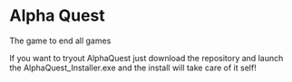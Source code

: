 # Alpha Quest
The game to end all games

If you want to tryout AlphaQuest just download the repository and launch the AlphaQuest_Installer.exe and the install will take care of it self!
